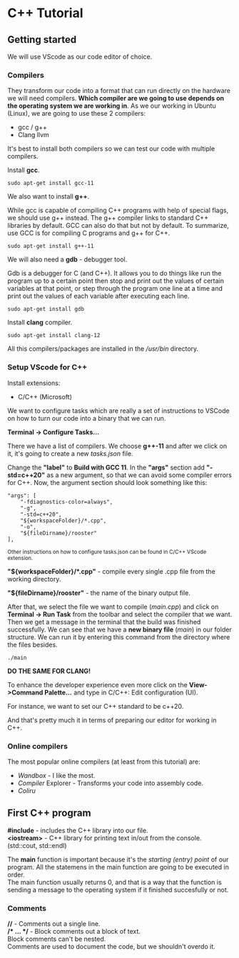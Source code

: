# C++ Tutorial

## Getting started

We will use VScode as our code editor of choice.

### Compilers

They transform our code into a format that can run directly on the hardware we will need compilers.
**Which compiler are we going to use depends on the operating system we are working in**.
As we our working in Ubuntu (Linux), we are going to use these 2 compilers:
- gcc / g++
- Clang llvm

It's best to install both compilers so we can test our code with multiple compilers.


Install **gcc**.

```
sudo apt-get install gcc-11
```

We also want to install **g++**.

While gcc is capable of compiling C++ programs with help of special flags, we should use g++ instead. The g++ compiler links to standard C++ libraries by default. GCC can also do that but not by default. To summarize, use GCC is for compiling C programs and g++ for C++.

```
sudo apt-get install g++-11
```

We will also need a **gdb** - debugger tool.

Gdb is a debugger for C (and C++). It allows you to do things like run the program up to a certain point then stop and print out the values of certain variables at that point, or step through the program one line at a time and print out the values of each variable after executing each line.

```
sudo apt-get install gdb
```

Install **clang** compiler.

```
sudo apt-get install clang-12
```

All this compilers/packages are installed in the */usr/bin* directory.

### Setup VScode for C++

Install extensions:
- C/C++ (Microsoft)

We want to configure tasks which are really a set of instructions to VSCode on how to turn our code into a binary that we can run.

**Terminal -> Configure Tasks...**

There we have a list of compilers.
We choose **g++-11** and after we click on it, it's going to create a new *tasks.json* file.

Change the **"label"** to **Build with GCC 11**.
In the **"args"** section add **"-std=c++20"** as a new argument, so that we can avoid some compiler errors for C++. Now, the argument section should look something like this:
```
"args": [
	"-fdiagnostics-color=always",
	"-g",
	"-std=c++20",
	"${workspaceFolder}/*.cpp",
	"-o",
	"${fileDirname}/rooster"
],

```
<sup>Other instructions on how to configure tasks.json can be found in C/C++ VScode extension.</sup>


**"${workspaceFolder}/*.cpp"** - compile every single .cpp file from the working directory.

**"${fileDirname}/rooster"** - the name of the binary output file.


After that, we select the file we want to compile (*main.cpp*) and click on **Terminal -> Run Task** from the toolbar and select the compiler that we want.
Then we get a message in the terminal that the build was finished successfully. We can see that we have a **new binary file** (*main*) in our folder structure.
We can run it by entering this command from the directory where the files besides.

```
./main
```

**DO THE SAME FOR CLANG!**

To enhance the developer experience even more click on the **View->Command Palette...** and type in C/C++: Edit configuration (UI).

For instance, we want to set our C++ standard to be c++20.

And that's pretty much it in terms of preparing our editor for working in C++.


### Online compilers

The most popular online compilers (at least from this tutorial) are:


- *Wandbox* - I like the most.
- *Compiler* Explorer - Transforms your code into assembly code.
- *Coliru*


## First C++ program

**#include** - includes the C++ library into our file.<br>
**\<iostream>** - C++ library for printing text in/out from the console. (std::cout, std::endl)

The **main** function is important because it's the <i>starting (entry) point</i> of our program. All the statemens in the main function are going to be executed in order.<br>
The main function usually returns 0, and that is a way that the function is sending a message to the operating system if it finished succesfully or not.

### Comments

**//** - Comments out a single line.<br>
<b>/* ... */</b> - Block comments out a block of text.<br>
Block comments can't be nested.<br>
Comments are used to document the code, but we shouldn't overdo it.


